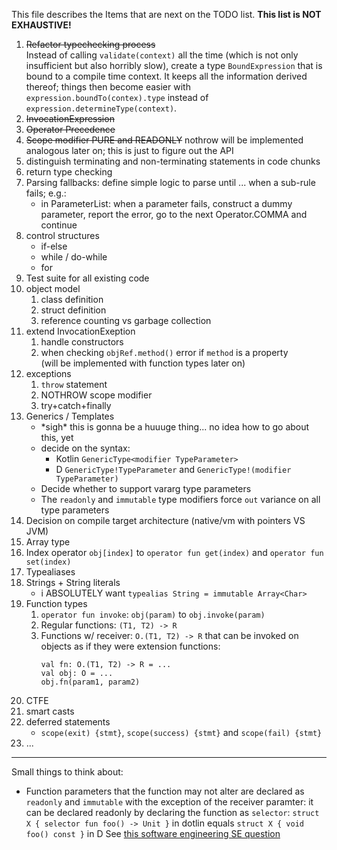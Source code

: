 This file describes the Items that are next on the TODO list. **This list is NOT EXHAUSTIVE!**

1. ~~Refactor typechecking process~~  
   Instead of calling `validate(context)` all the time (which is not only insufficient
   but also horribly slow), create a type `BoundExpression` that is bound to a compile
   time context. It keeps all the information derived thereof; things then become easier
   with `expression.boundTo(contex).type` instead of `expression.determineType(context)`.
2. ~~InvocationExpression~~
3. ~~Operator Precedence~~
4. ~~Scope modifier PURE and READONLY~~
   nothrow will be implemented analogous later on; this is just to figure out the API
5. distinguish terminating and non-terminating statements in code chunks
6. return type checking
7. Parsing fallbacks: define simple logic to parse until ... when a sub-rule fails; e.g.:
    * in ParameterList: when a parameter fails, construct a dummy parameter,
      report the error, go to the next Operator.COMMA and continue
8. control structures
    * if-else
    * while / do-while
    * for
9. Test suite for all existing code
10. object model
    1. class definition
    2. struct definition
    3. reference counting vs garbage collection
11. extend InvocationExeption
    1. handle constructors
    2. when checking `objRef.method()` error if `method` is a property  
      (will be implemented with function types later on)
12. exceptions
    1. `throw` statement
    2. NOTHROW scope modifier
    3. try+catch+finally
13. Generics / Templates
    * \*sigh\* this is gonna be a huuuge thing... no idea how to go about this, yet
    * decide on the syntax:
      * Kotlin `GenericType<modifier TypeParameter>`
      * D `GenericType!TypeParameter` and `GenericType!(modifier TypeParameter)`
    * Decide whether to support vararg type parameters
    * The `readonly` and `immutable` type modifiers force `out` variance on all type parameters
14. Decision on compile target architecture (native/vm with pointers VS JVM)
15. Array type
16. Index operator `obj[index]` to `operator fun get(index)` and `operator fun set(index)`
17. Typealiases
18. Strings + String literals
    * i ABSOLUTELY want `typealias String = immutable Array<Char>`
19. Function types
    1. `operator fun invoke`: `obj(param)` to `obj.invoke(param)`
    2. Regular functions: `(T1, T2) -> R`
    3. Functions w/ receiver: `O.(T1, T2) -> R` that can be invoked on objects
       as if they were extension functions:
       ```
       val fn: O.(T1, T2) -> R = ...
       val obj: O = ...
       obj.fn(param1, param2)
       ```
20. CTFE 
21. smart casts
22. deferred statements
    * `scope(exit) {stmt}`, `scope(success) {stmt}` and `scope(fail) {stmt}`
23. ...


-----

Small things to think about:

* Function parameters that the function may not alter are declared as `readonly` and `immutable` with the
  exception of the receiver paramter: it can be declared readonly by declaring the function as `selector`:
  `struct X { selector fun foo() -> Unit }` in dotlin equals `struct X { void foo() const }` in D
  See [this software engineering SE question](https://softwareengineering.stackexchange.com/questions/348113/opposite-of-mutating)